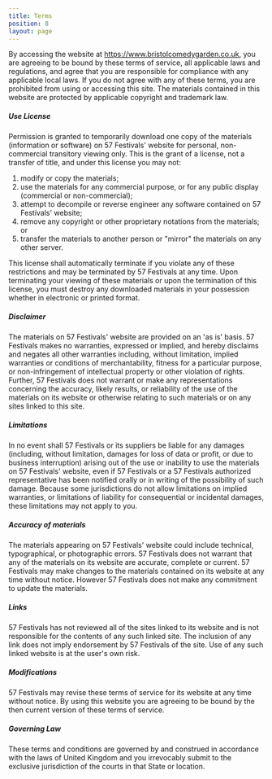 ```yaml
---
title: Terms
position: 8
layout: page
---
```


By accessing the website at https://www.bristolcomedygarden.co.uk, you are agreeing to be bound by these terms of service, all applicable laws and regulations, and agree that you are responsible for compliance with any applicable local laws. If you do not agree with any of these terms, you are prohibited from using or accessing this site. The materials contained in this website are protected by applicable copyright and trademark law.

##### Use License

Permission is granted to temporarily download one copy of the materials (information or software) on 57 Festivals' website for personal, non-commercial transitory viewing only. This is the grant of a license, not a transfer of title, and under this license you may not:

1. modify or copy the materials;
2. use the materials for any commercial purpose, or for any public display (commercial or non-commercial);
3. attempt to decompile or reverse engineer any software contained on 57 Festivals' website;
4. remove any copyright or other proprietary notations from the materials; or
5. transfer the materials to another person or "mirror" the materials on any other server.

This license shall automatically terminate if you violate any of these restrictions and may be terminated by 57 Festivals at any time. Upon terminating your viewing of these materials or upon the termination of this license, you must destroy any downloaded materials in your possession whether in electronic or printed format.

##### Disclaimer

The materials on 57 Festivals' website are provided on an 'as is' basis. 57 Festivals makes no warranties, expressed or implied, and hereby disclaims and negates all other warranties including, without limitation, implied warranties or conditions of merchantability, fitness for a particular purpose, or non-infringement of intellectual property or other violation of rights.
Further, 57 Festivals does not warrant or make any representations concerning the accuracy, likely results, or reliability of the use of the materials on its website or otherwise relating to such materials or on any sites linked to this site.

##### Limitations

In no event shall 57 Festivals or its suppliers be liable for any damages (including, without limitation, damages for loss of data or profit, or due to business interruption) arising out of the use or inability to use the materials on 57 Festivals' website, even if 57 Festivals or a 57 Festivals authorized representative has been notified orally or in writing of the possibility of such damage. Because some jurisdictions do not allow limitations on implied warranties, or limitations of liability for consequential or incidental damages, these limitations may not apply to you.

##### Accuracy of materials

The materials appearing on 57 Festivals' website could include technical, typographical, or photographic errors. 57 Festivals does not warrant that any of the materials on its website are accurate, complete or current. 57 Festivals may make changes to the materials contained on its website at any time without notice. However 57 Festivals does not make any commitment to update the materials.

##### Links

57 Festivals has not reviewed all of the sites linked to its website and is not responsible for the contents of any such linked site. The inclusion of any link does not imply endorsement by 57 Festivals of the site. Use of any such linked website is at the user's own risk.

##### Modifications

57 Festivals may revise these terms of service for its website at any time without notice. By using this website you are agreeing to be bound by the then current version of these terms of service.

##### Governing Law

These terms and conditions are governed by and construed in accordance with the laws of United Kingdom and you irrevocably submit to the exclusive jurisdiction of the courts in that State or location.